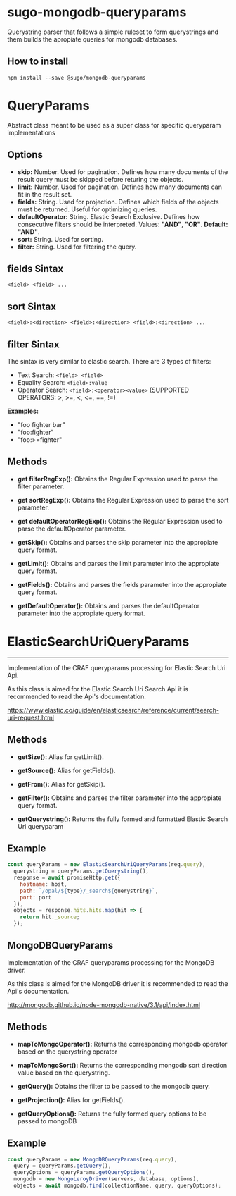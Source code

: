 # **sugo-mongodb-queryparams**

Querystring parser that follows a simple ruleset to form querystrings and them builds the apropiate queries for mongodb databases.

## **How to install**

```shell
npm install --save @sugo/mongodb-queryparams
```

# **QueryParams**

Abstract class meant to be used as a super class for specific queryparam implementations

## **Options**

- **skip:** Number. Used for pagination. Defines how many documents of the result query must be skipped before returing the objects.
- **limit:** Number. Used for pagination. Defines how many documents can fit in the result set.
- **fields:** String. Used for projection. Defines which fields of the objects must be returned. Useful for optimizing queries.
- **defaultOperator:** String. Elastic Search Exclusive. Defines how consecutive filters should be interpreted. Values: **"AND"**, **"OR"**. **Default:** **"AND"**.
- **sort:** String. Used for sorting.
- **filter:** String. Used for filtering the query.

## **fields Sintax**

`<field> <field> ...`

## **sort Sintax**

`<field>:<direction> <field>:<direction> <field>:<direction> ...`

## **filter Sintax**

The sintax is very similar to elastic search. There are 3 types of filters:

- Text Search: `<field> <field>`
- Equality Search: `<field>:value`
- Operator Search: `<field>:<operator><value>` (SUPPORTED OPERATORS: >, >=, <, <=, ==, !=)

**Examples:**

- "foo fighter bar"
- "foo:fighter"
- "foo:>=fighter"

## **Methods**

- **get filterRegExp():** Obtains the Regular Expression used to parse the filter parameter.

- **get sortRegExp():** Obtains the Regular Expression used to parse the sort parameter.

- **get defaultOperatorRegExp():** Obtains the Regular Expression used to parse the defaultOperator parameter.

- **getSkip():** Obtains and parses the skip parameter into the appropiate query format.

- **getLimit():** Obtains and parses the limit parameter into the appropiate query format.

- **getFields():** Obtains and parses the fields parameter into the appropiate query format.

- **getDefaultOperator():** Obtains and parses the defaultOperator parameter into the appropiate query format.

# **ElasticSearchUriQueryParams**

---

Implementation of the CRAF queryparams processing for Elastic Search
Uri Api.

As this class is aimed for the Elastic Search Uri Search Api
it is recommended to read the Api's documentation.

https://www.elastic.co/guide/en/elasticsearch/reference/current/search-uri-request.html

## **Methods**

- **getSize():** Alias for getLimit().

- **getSource():** Alias for getFields().

- **getFrom():** Alias for getSkip().

- **getFilter():** Obtains and parses the filter parameter into the appropiate query format.

- **getQuerystring():** Returns the fully formed and formatted Elastic Search Uri queryparam

## **Example**

```javascript
const queryParams = new ElasticSearchUriQueryParams(req.query),
  querystring = queryParams.getQuerystring(),
  response = await promiseHttp.get({
    hostname: host,
    path: `/opal/${type}/_search${querystring}`,
    port: port
  }),
  objects = response.hits.hits.map(hit => {
    return hit._source;
  });
```

## **MongoDBQueryParams**

Implementation of the CRAF queryparams processing for the MongoDB driver.

As this class is aimed for the MongoDB driver it is recommended to read the Api's documentation.

http://mongodb.github.io/node-mongodb-native/3.1/api/index.html

## **Methods**

- **mapToMongoOperator():** Returns the corresponding mongodb operator based on the querystring operator

- **mapToMongoSort():** Returns the corresponding mongodb sort direction value based on the querystring.

- **getQuery():** Obtains the filter to be passed to the mongodb query.

- **getProjection():** Alias for getFields().

- **getQueryOptions():** Returns the fully formed query options to be passed to mongoDB

## **Example**

```javascript
const queryParams = new MongoDBQueryParams(req.query),
  query = queryParams.getQuery(),
  queryOptions = queryParams.getQueryOptions(),
  mongodb = new MongoLeroyDriver(servers, database, options),
  objects = await mongodb.find(collectionName, query, queryOptions);
```
